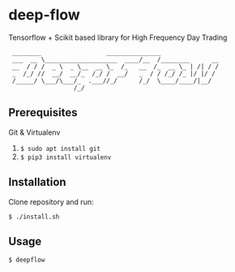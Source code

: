 # deep-flow
Tensorflow + Scikit based library for High Frequency Day Trading
 
```
 ________                  _______________                
 ___  __ \____________________  ____/__  /________      __
 __  / / /  _ \  _ \__  __ \_  /_   __  /_  __ \_ | /| / /
 _  /_/ //  __/  __/_  /_/ /  __/   _  / / /_/ /_ |/ |/ / 
 /_____/ \___/\___/_  .___//_/      /_/  \____/____/|__/  
                  /_/                                    
```

## Prerequisites

Git & Virtualenv

1. `$ sudo apt install git`
2. `$ pip3 install virtualenv`

## Installation

Clone repository and run: 

`$ ./install.sh`

## Usage

`$ deepflow`
